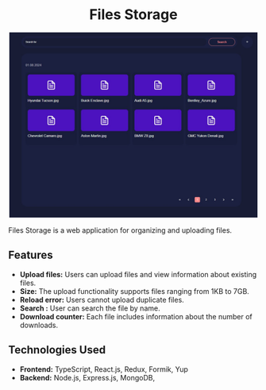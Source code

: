 <h1 align="center">Files Storage</h1>

<p align="center">
<img src="assets/prev.jpg" width="500">
</p>

Files Storage is a web application for organizing and uploading files.

## Features

- **Upload files:** Users can upload files and view information about existing files.
- **Size:** The upload functionality supports files ranging from 1KB to 7GB.
- **Reload error:** Users cannot upload duplicate files.
- **Search :** User can search the file by name.
- **Download counter:** Each file includes information about the number of downloads.


## Technologies Used

- **Frontend:** TypeScript, React.js, Redux, Formik, Yup
- **Backend:** Node.js, Express.js, MongoDB, 


